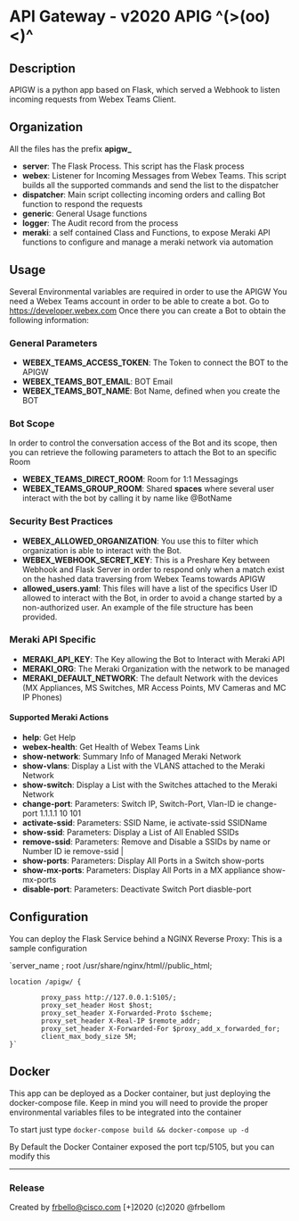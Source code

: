 # API Gateway - v2020 APIG ^(>(oo)<)^
## Description
APIGW is a python app based on Flask, which served a Webhook to listen incoming requests from Webex Teams Client.

## Organization
All the files has the prefix **apigw_**
- __server__: The Flask Process. This script has the Flask process
- __webex__: Listener for Incoming Messages from Webex Teams. This script builds all the supported commands and send the list to the dispatcher
- __dispatcher__: Main script collecting incoming orders and calling Bot function to respond the requests
- __generic__: General Usage functions
- __logger__: The Audit record from the process
- __meraki__: a self contained Class and Functions, to expose Meraki API functions to configure and manage a meraki network via automation

## Usage
Several Environmental variables are required in order to use the APIGW
You need a Webex Teams account in order to be able to create a bot. Go to https://developer.webex.com
Once there you can create a Bot to obtain the following information:
### General Parameters
- __WEBEX_TEAMS_ACCESS_TOKEN__: The Token to connect the BOT to the APIGW
- __WEBEX_TEAMS_BOT_EMAIL__: BOT Email
- __WEBEX_TEAMS_BOT_NAME__: Bot Name, defined when you create the BOT 
### Bot Scope
In order to control the conversation access of the Bot and its scope, then you can retrieve the following parameters to attach the Bot to an specific Room
- __WEBEX_TEAMS_DIRECT_ROOM__: Room for 1:1 Messagings
- __WEBEX_TEAMS_GROUP_ROOM__: Shared **spaces** where several user interact with the bot by calling it by name like @BotName
### Security Best Practices
- __WEBEX_ALLOWED_ORGANIZATION__: You use this to filter which organization is able to interact with the Bot.
- __WEBEX_WEBHOOK_SECRET_KEY__: This is a Preshare Key between Webhook and Flask Server in order to respond only when a match exist on the hashed data traversing from Webex Teams towards APIGW
- __allowed_users.yaml__: This files will have a list of the specifics User ID allowed to interact with the Bot, in order to avoid a change started by a non-authorized user. An example of the file structure has been provided.

### Meraki API Specific
- __MERAKI_API_KEY__: The Key allowing the Bot to Interact with Meraki API
- __MERAKI_ORG__: The Meraki Organization with the network to be managed
- __MERAKI_DEFAULT_NETWORK__: The default Network with the devices (MX Appliances, MS Switches, MR Access Points, MV Cameras and MC IP Phones)

#### Supported Meraki Actions
- __help__: Get Help
- __webex-health__: Get Health of Webex Teams Link
- __show-network__: Summary Info of Managed Meraki Network
- __show-vlans__: Display a List with the VLANS attached to the Meraki Network
- __show-switch__: Display a List with the Switches attached to the Meraki Network
- __change-port__: Parameters: Switch IP, Switch-Port, Vlan-ID ie change-port 1.1.1.1 10 101
- __activate-ssid__: Parameters: SSID Name, ie activate-ssid SSIDName
- __show-ssid__: Parameters: Display a List of All Enabled SSIDs
- __remove-ssid__: Parameters: Remove and Disable a SSIDs by name or Number ID ie remove-ssid |
- __show-ports__: Parameters: Display All Ports in a Switch show-ports
- __show-mx-ports__: Parameters: Display All Ports in a MX appliance show-mx-ports
- __disable-port__: Parameters: Deactivate Switch Port diasble-port


## Configuration
You can deploy the Flask Service behind a NGINX Reverse Proxy: This is a sample configuration

`server_name <your-web-server>;
    root /usr/share/nginx/html/<your-web-server>/public_html;

    location /apigw/ {

            proxy_pass http://127.0.0.1:5105/;
            proxy_set_header Host $host;
            proxy_set_header X-Forwarded-Proto $scheme;
            proxy_set_header X-Real-IP $remote_addr;
            proxy_set_header X-Forwarded-For $proxy_add_x_forwarded_for;
            client_max_body_size 5M;
    }`

## Docker
This app can be deployed as a Docker container, but just deploying the docker-compose file.
Keep in mind you will need to provide the proper environmental variables files to be integrated into the container

To start just type
`docker-compose build && docker-compose up -d`

By Default the Docker Container exposed the port tcp/5105, but you can modify this

***
### Release
Created by frbello@cisco.com
[+]2020
(c)2020
@frbellom

